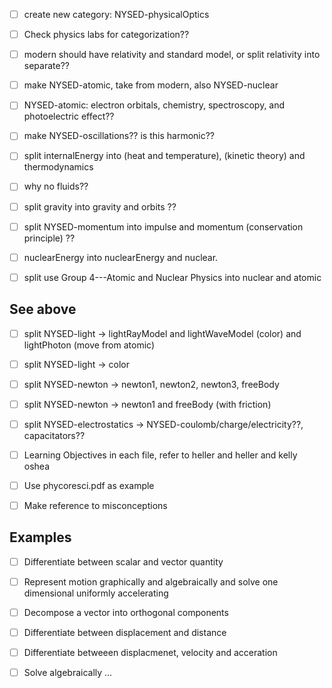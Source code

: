 
-[ ] create new category: NYSED-physicalOptics


-[ ] Check physics labs for categorization??

-[ ] modern should have relativity and standard model, or split relativity into separate??

-[ ] make NYSED-atomic, take from modern, also NYSED-nuclear
-[ ] NYSED-atomic: electron orbitals, chemistry, spectroscopy, and photoelectric effect??

-[ ] make NYSED-oscillations?? is this harmonic??

-[ ] split internalEnergy into (heat and temperature), (kinetic theory) and thermodynamics

-[ ] why no fluids??

-[ ] split gravity into gravity and orbits ??

-[ ] split NYSED-momentum into impulse and momentum (conservation principle) ??

-[ ] nuclearEnergy into nuclearEnergy and nuclear.

-[ ] split use Group 4---Atomic and Nuclear Physics into nuclear and atomic

## See above
-[ ] split NYSED-light -> lightRayModel and lightWaveModel (color) and lightPhoton (move from atomic)
-[ ] split NYSED-light -> color 

-[ ] split NYSED-newton -> newton1, newton2, newton3, freeBody 
-[ ] split NYSED-newton -> newton1 and freeBody (with friction)

-[ ] split NYSED-electrostatics -> NYSED-coulomb/charge/electricity??,   capacitators?? 



-[ ] Learning Objectives in each file, refer to heller and heller and kelly oshea
-[ ] Use phycoresci.pdf as example
-[ ] Make reference to misconceptions


## Examples

-[ ] Differentiate between scalar and vector quantity
-[ ] Represent motion graphically and algebraically and solve one dimensional uniformly accelerating 
-[ ] Decompose a vector into orthogonal components
-[ ] Differentiate between displacement and distance
-[ ] Differentiate betweeen displacmenet, velocity and acceration
-[ ] Solve algebraically ...


